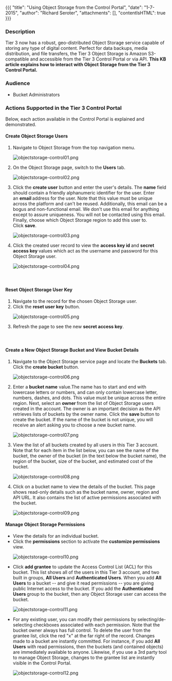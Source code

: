 {{{
  "title": "Using Object Storage from the Control Portal",
  "date": "1-7-2015",
  "author": "Richard Seroter",
  "attachments": [],
  "contentIsHTML": true
}}}

<h3>Description</h3>
<p>Tier 3 now has a robust, geo-distributed Object Storage service capable of storing any type of digital content. Perfect for data backups, media distribution, and file transfers, the Tier 3 Object Storage is Amazon S3-compatible and accessible from the
  Tier 3 Control Portal or via API. <strong>This KB article explains how to interact with Object Storage from the Tier 3 Control Portal.</strong>
</p>
<h3>Audience</h3>
<ul>
  <li>Bucket Administrators</li>
</ul>
<h3>Actions Supported in the Tier 3 Control Portal</h3>
<p>Below, each action available in the Control Portal is explained and demonstrated.</p>
<h4>Create Object Storage Users</h4>
<ol>
  <li>Navigate to Object Storage from the top navigation menu.
    <p><img src="https://t3n.zendesk.com/attachments/token/ym2it3jg0o4gtr4/?name=objectstorage-control01.png" alt="objectstorage-control01.png" />
    </p>
  </li>
  <li>On the Object Storage page, switch to the&nbsp;<strong>Users</strong> tab.
    <p><img src="https://t3n.zendesk.com/attachments/token/ilqiwxbdk0srypc/?name=objectstorage-control02.png" alt="objectstorage-control02.png" />
    </p>
  </li>
  <li>Click the&nbsp;<strong>create user</strong> button and enter the user's details. The <strong>name</strong> field should contain a friendly alphanumeric identifier for the user. Enter an&nbsp;<strong>email&nbsp;</strong>address for the user. Note that
    this value must be unique across the platform and can't be reused. Additionally, this email can be a bogus and non-functional email. We don't use this email for anything except to assure uniqueness. You will not be contacted using this
    email. Finally, choose which Object Storage region to add this user to. Click&nbsp;<strong>save</strong>.
    <p><img src="https://t3n.zendesk.com/attachments/token/xpcaevihuzwhyji/?name=objectstorage-control03.png" alt="objectstorage-control03.png" />
    </p>
  </li>
  <li>Click the created user record to view the&nbsp;<strong>access key id&nbsp;</strong>and&nbsp;<strong>secret access key&nbsp;</strong>values which act as the username and password for this Object Storage user.
    <p><img src="https://t3n.zendesk.com/attachments/token/m0yxppkprm3yemx/?name=objectstorage-control04.png" alt="objectstorage-control04.png" />
    </p>
  </li>
</ol>
<h4>&nbsp;</h4>
<h4>Reset Object Storage User Key</h4>
<ol>
  <li>Navigate to the record for the chosen Object Storage user.</li>
  <li>Click the <strong>reset user key</strong> button.
    <p><img src="https://t3n.zendesk.com/attachments/token/tjytdkntw0sskhw/?name=objectstorage-control05.png" alt="objectstorage-control05.png" />
    </p>
  </li>
  <li>Refresh the page to see the new&nbsp;<strong>secret access key</strong>.&nbsp;</li>
</ol>
<h4>&nbsp;</h4>
<h4>Create a New Object Storage Bucket and View Bucket Details</h4>
<ol>
  <li>Navigate to the Object Storage service page and locate the&nbsp;<strong>Buckets</strong> tab. Click the&nbsp;<strong>create bucket&nbsp;</strong>button.
    <p><img src="https://t3n.zendesk.com/attachments/token/20uwulrzexej84r/?name=objectstorage-control06.png" alt="objectstorage-control06.png" />
    </p>
  </li>
  <li>Enter a&nbsp;<strong>bucket name</strong> value.The name has to start and end with lowercase letters or numbers, and can only contain lowercase letter, numbers, dashes, and dots. This value must be unique across the entire region. Next, select an&nbsp;<strong>owner&nbsp;</strong>from
    the list of Object Storage users created in the account. The owner is an important decision as the API retrieves lists of buckets by the owner name. Click the&nbsp;<strong>save&nbsp;</strong>button to create the bucket. If the name of the bucket is
    not unique, you will receive an alert asking you to choose a new bucket name.
    <p><img src="https://t3n.zendesk.com/attachments/token/qxax5zp3r4u8922/?name=objectstorage-control07.png" alt="objectstorage-control07.png" />
    </p>
  </li>
  <li>View the list of all buckets created by all users in this Tier 3 account. Note that for each item in the list below, you can see the name of the bucket, the owner of the bucket (in the text below the bucket name), the region of the bucket, size of the
    bucket, and estimated cost of the bucket.
    <p><img src="https://t3n.zendesk.com/attachments/token/t0stb2nc9fxxyyn/?name=objectstorage-control08.png" alt="objectstorage-control08.png" />
    </p>
  </li>
  <li>Click on a bucket name to view the details of the bucket. This page shows read-only details such as the bucket name, owner, region and API URL. It also contains the list of active permissions associated with the bucket.
    <p><img src="https://t3n.zendesk.com/attachments/token/ysyk1pasfkusxod/?name=objectstorage-control09.png" alt="objectstorage-control09.png" />
    </p>
  </li>
</ol>

<h4>Manage Object Storage Permissions</h4>
<ul>
  <li>View the details for an individual bucket.</li>
  <li>Click the&nbsp;<strong>permissions&nbsp;</strong>section to activate the&nbsp;<strong>customize permissions</strong> view.
    <p><img src="https://t3n.zendesk.com/attachments/token/djembukgimufntu/?name=objectstorage-control10.png" alt="objectstorage-control10.png" />
    </p>
  </li>
  <li>Click&nbsp;<strong>add grantee</strong> to update the Access Control List (ACL) for this bucket. This list shows all of the users in this Tier 3 account, and two built in groups,&nbsp;<strong>All Users&nbsp;</strong>and&nbsp;<strong>Authenticated Users</strong>.
    When you add&nbsp;<strong>All Users</strong> to a bucket -- and give it read permissions -- you are giving public Internet access to the bucket. If you add the&nbsp;<strong>Authenticated Users&nbsp;</strong>group to the bucket, then any Object Storage
    user can access the bucket.
    <p><img src="https://t3n.zendesk.com/attachments/token/ivmmb4xsodl5ynt/?name=objectstorage-control11.png" alt="objectstorage-control11.png" />
    </p>
  </li>
  <li>For any existing user, you can modify their permissions by selecting/de-selecting checkboxes associated with each permission. Note that the bucket owner always has full control. To delete the user from the grantee list, click the red "x" at the far
    right of the record. Changes made to a bucket are instantly committed. For instance, if you add&nbsp;<strong>All Users</strong> with read permissions, then the buckets (and contained objects) are immediately available to anyone. Likewise, if you use
    a 3rd party tool to manage Object Storage, changes to the grantee list are instantly visible in the Control Portal.
    <p><img src="https://t3n.zendesk.com/attachments/token/lbwk8yusxor66tb/?name=objectstorage-control12.png" alt="objectstorage-control12.png" />
    </p>
  </li>
</ul>

